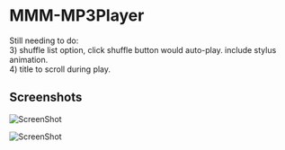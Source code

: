 # MMM-MP3Player


Still needing to do:<br>
    3) shuffle list option, click shuffle button would auto-play. include stylus animation.<br>
    4) title to scroll during play.<br>
    

## Screenshots

![ScreenShot](https://github.com/justjim1220/MMM-MP3Player/blob/master/Screenshot%20(45).png)

![ScreenShot](https://github.com/justjim1220/MMM-MP3Player/blob/master/Screenshot%20(48).png)
